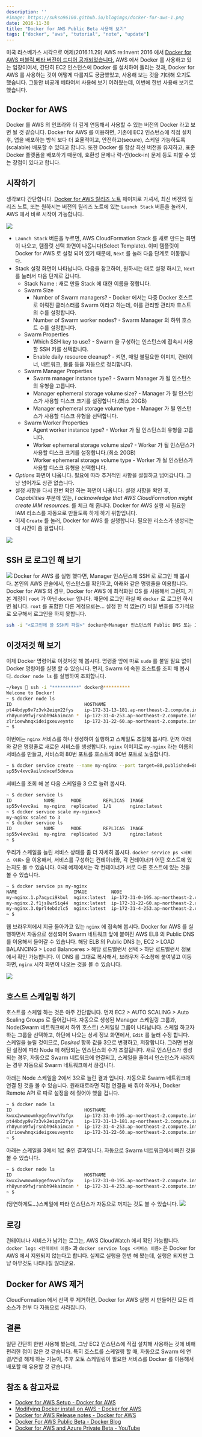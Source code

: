 ```yaml
---
description: ''
#image: https://sukso96100.github.io/blogimgs/docker-for-aws-1.png
date: 2016-11-30
title: "Docker for AWS Public Beta 사용해 보기"
tags: ["docker", "aws", "tutorial", "note", "update"]
---
```

미국 라스베가스 시각으로 어제(2016.11.29) AWS re:Invent 2016 에서 [Docker for AWS 퍼블릭 베타 버전이 드디어 공개되었습니다.](https://blog.docker.com/2016/11/docker-aws-public-beta/) AWS 에서 Docker 를 사용하고 있는 입장이여서, 간단히 EC2 인스턴스에 Docker 를 설치하여 돌리는 것과, Docker for AWS 를 사용하는 것이 어떻게 다를지도 궁금했었고, 사용해 보는 것을 기대해 오기도 했습니다. 그동안 비공개 베타여서 사용해 보기 어려웠는데, 이번에 한번 사용해 보기로 했습니다.

## Docker for AWS
Docker 를 AWS 의 인프라와 더 깊게 연동해서 사용할 수 있는 버전의 Docker 라고 보면 될 것 같습니다. Docker for AWS 를 이용하면, 기존에 EC2 인스턴스에 직접 설치 후, 앱을 배포하는 방식 보다 더 효율적이고, 안전하고(secure), 스케일 가능하도록(scalable) 배포할 수 있다고 합니다. 또한 Docker 를 항상 최신 버전을 유지하고, 표준 Docker 플랫폼을 배포하기 때문에, 호환성 문제나 락-인(lock-in) 문제 등도 피할 수 있는 장점이 있다고 합니다.

## 시작하기
생각보다 간단합니다. [Docker for AWS 릴리즈 노트](https://beta.docker.com/docs/aws/release-notes/) 페이지로 가셔서, 최신 버전의 릴리즈 노트, 또는 원하시는 버전의 릴리즈 노트에 있는 `Launch Stack` 버튼을 눌러서, AWS 에서 바로 시작이 가능합니다.

![](https://sukso96100.github.io/blogimgs/docker-for-aws-2.png)

- `Launch Stack` 버튼을 누르면, AWS CloudFormation Stack 를 새로 만드는 화면이 나오고, 템플릿 선택 화면이 나옵니다(Select Template). 이미 템플릿이 Docker for AWS 로 설정 되어 있기 때문에, `Next` 를 눌러 다음 단계로 이동합니다.
- Stack 설정 화면이 나타납니다. 다음을 참고하여, 원하시는 대로 설정 하시고, `Next` 를 눌러서 다음 단계로 갑니다.
  - Stack Name : 새로 만들 Stack 에 대한 이름을 정합니다.
  - Swarm Size
    - Number of Swarm managers? - Docker 에서는 다중 Docker 호스트로 이뤄진 클러스터를 Swarm 이라고 하는데, 이를 관리할 관리자 호스트의 수를 설정합니다.
    - Number of Swarm worker nodes? - Swarm Manager 의 하위 호스트 수를 설정합니다.
  - Swarm Properties
    - Which SSH key to use? - Swarm 을 구성하는 인스턴스에 접속시 사용할 SSH 키를 선택합니다.
    - Enable daily resource cleanup? - 켜면, 매일 불필요한 이미지, 컨테이너, 네트워크, 볼륨 등을 자동으로 정리합니다.
  - Swarm Manager Properties
    - Swarm manager instance type? - Swarm Manager 가 될 인스턴스의 유형을 고릅니다.
    - Manager ephemeral storage volume size? - Manager 가 될 인스턴스가 사용할 디스크 크기를 설정합니다.(최소 20GB)
    - Manager ephemeral storage volume type - Manager 가 될 인스턴스가 사용할 디스크 유형을 선택합니다.
  - Swarm Worker Properties
    - Agent worker instance type? - Worker 가 될 인스턴스의 유형을 고릅니다.
    - Worker ephemeral storage volume size? - Worker 가 될 인스턴스가 사용할 디스크 크기를 설정합니다.(최소 20GB)
    - Worker ephemeral storage volume type - Worker 가 될 인스턴스가 사용할 디스크 유형을 선택합니다.
- *Options* 화면이 나옵니다. 필요에 따라 추거적인 사항을 설절하고 넘어갑니다. 그냥 넘어가도 상관 없습니다.
- 설정 사항을 다시 한번 확인 하는 화면이 나옵니다. 설정 사항을 확인 후, *Capabilities* 부분에 있는, *I acknowledge that AWS CloudFormation might create IAM resources.* 를 체크 해 줍니다. Docker for AWS 실행 시 필요한 IAM 리소스를 자동으로 만들도록 하게 하기 위함입니다.
- 이제 `Create` 를 눌러, Docker for AWS 를 실행합니다. 필요한 리소스가 생성되는데 시간이 좀 걸립니다.

![](https://sukso96100.github.io/blogimgs/docker-for-aws-3.png)

## SSH 로 로그인 해 보기
![](https://sukso96100.github.io/blogimgs/docker-for-aws-4.png)
Docker for AWS 를 실행 했다면, Manager 인스턴스에 SSH 로 로그인 해 봅시다. 본인의 AWS 콘솔에서, 인스턴스를 확인하고, 아래와 같은 명령줄을 이용합니다.
Docker for AWS 의 경우, Docker for AWS 에 최적화된 OS 를 사용해서 그런지, 기본 계정이 `root` 가 아닌 `docker` 입니다.
때문에 로그인 하실 때 `docker` 로 로그인 하시면 됩니다. `root` 를 포함한 다른 계정으로는... 설정 한 적 없는(?) 비밀 번호를 추가적으로 요구해서 로그인을 하지 못합니다.

```bash
ssh -i "<로그인에 쓸 SSH키 파일>" docker@<Manager 인스턴스의 Public DNS 또는 고정IP>
```

## 이것저것 해 보기

이제 Docker 명령어로 이것저것 해 봅시다. 명령줄 앞에 따로 `sudo` 를 불일 필요 없이 Docker 명령어를 실행 할 수 있습니다. 먼저, Swarm 에 속한 호스트를 조회 해 봅시다. `docker node ls` 를 실행하여 조회합니다.

```bash
~/keys  ssh -i "**********" docker@**********
Welcome to Docker!
~ $ docker node ls
ID                           HOSTNAME                                         STATUS  AVAILABILITY  MANAGER STATUS
pt44bdyp9v7z3vk2eiqm22fys    ip-172-31-13-181.ap-northeast-2.compute.internal  Ready   Active        
rh8yuno9fwjrsnbh94kaimcan *  ip-172-31-4-253.ap-northeast-2.compute.internal   Ready   Active        Leader
zlrioewhnqxideigxeuveynto    ip-172-31-22-60.ap-northeast-2.compute.internal   Ready   Active           
~ $
```

이번에는 `nginx` 서비스를 하나 생성하여 실행하고 스케일도 조절해 봅시다. 먼저 아래와 같은 명령줄로 새로운 서비스를 생성합니다. `nginx` 이미지로 `my-nginx` 라는 이름의 서비스를 만들고, 서비스의 80번 포트를 호스트의 80번 포트로 노출합니다.

```bash
~ $ docker service create --name my-nginx --port target=80,published=80 nginx
sp55v4xvc9ailndxcef5dovus
```

서비스를 조회 해 본 다음 스케일을 3 으로 늘려 봅시다.

```bash
~ $ docker service ls
ID            NAME      MODE        REPLICAS  IMAGE
sp55v4xvc9ai  my-nginx  replicated  1/1       nginx:latest
~ $ docker service scale my-nginx=3
my-nginx scaled to 3
~ $ docker service ls
ID            NAME      MODE        REPLICAS  IMAGE
sp55v4xvc9ai  my-nginx  replicated  3/3       nginx:latest
~ $
```

우리가 스케일을 늘린 서비스 상태를 좀 더 자세히 봅시다. `docker service ps <서비스 이름>` 을 이용해서, 서비스를 구성하는 컨테이너와, 각 컨테이너가 어떤 호스트에 있는지도 볼 수 있습니다. 아래 예제에서는 각 컨테이너가 서로 다른 호스트에 있는 것을 볼 수 있습니다.

```bash
~ $ docker service ps my-nginx
NAME                     IMAGE         NODE                                             DESIRED STATE  CURRENT STATE          ERROR  PORTS
my-nginx.1.p7aqyci9kbul  nginx:latest  ip-172-31-0-195.ap-northeast-2.compute.internal  Running        Running 4 minutes ago         
my-nginx.2.f1js8wr5iq44  nginx:latest  ip-172-31-22-60.ap-northeast-2.compute.internal  Running        Running 2 minutes ago         
my-nginx.3.0prl4ebdzlc5  nginx:latest  ip-172-31-4-253.ap-northeast-2.compute.internal  Running        Running 2 minutes ago         
~ $
```

웹 브라우저에서 지금 돌아가고 있는 `nginx` 에 접속해 봅시다. Docker for AWS 를 실행하면서 자동으로 생성되어 Swarm 네트워크 앞에 붙여진 AWS ELB 의 Public DNS 를 이용해서 들어갈 수 있습니다. 해당 ELB 의 Public DNS 는, EC2 > LOAD BALANCING > Load Balanceres > 해당 로드벨런서 선택 > 하단 로드벨런서 정보 에서 확인 가능합니다. 이 DNS 를 그대로 복사해서, 브라우저 주소창에 붙여넣고 이동하면, `nginx` 시작 화면이 나오는 것을 볼 수 있습니다.

![](https://sukso96100.github.io/blogimgs/docker-for-aws-5.png)

## 호스트 스케일링 하기
호스트를 스케일 하는 것은 아주 간단합니다. 먼저 EC2 > AUTO SCALING > Auto Scaling Groups 로 들어갑니다. 자동으로 생성된 Manager 스케일링 그룹과, Node(Swarm 네트워크에서 하위 호스트) 스케일링 그룹이 나타납니다. 스케일 하고자 하는 그룹을 선택하고, 하단에 나오는 상세 정보 화면에서, `Edit` 를 눌러 수정 합니다. 스케일을 늘릴 것이므로, *Desired* 항목 값을 3으로 변경하고, 저장합니다. 그러면 변경된 설정에 따라 Node 에 해당되는 인스턴스의 수가 조절됩니다. 새로 인스턴스가 생성되는 경우, 자동으로 Swarm 네트워크에 연결되고, 스케일을 줄여서 인스턴스가 사라지는 경우 자동으로 Swarm 네트워크에서 끊김니다.

아래는 Node 스케일을 2에서 3으로 늘린 결과 입니다. 자동으로 Swarm 네트워크에 연결 된 것을 볼 수 있습니다. 원래대로라면 직접 연결을 해 줘야 하거나, Docker Remote API 로 따로 설정을 해 줬어야 했을 겁니다.

```bash
~ $ docker node ls
ID                           HOSTNAME                                          STATUS  AVAILABILITY  MANAGER STATUS
kwxx2wwmowmkygefnvwh7xfgx    ip-172-31-0-195.ap-northeast-2.compute.internal   Ready   Active        
pt44bdyp9v7z3vk2eiqm22fys    ip-172-31-13-181.ap-northeast-2.compute.internal  Ready   Active        
rh8yuno9fwjrsnbh94kaimcan *  ip-172-31-4-253.ap-northeast-2.compute.internal   Ready   Active        Leader
zlrioewhnqxideigxeuveynto    ip-172-31-22-60.ap-northeast-2.compute.internal   Ready   Active        
~ $
```

아래는 스케일을 3에서 1로 줄인 결과입니다. 자동으로 Swarm 네트워크에서 빠진 것을 볼 수 있습니다.

```bash
~ $ docker node ls
ID                           HOSTNAME                                          STATUS  AVAILABILITY  MANAGER STATUS
kwxx2wwmowmkygefnvwh7xfgx    ip-172-31-0-195.ap-northeast-2.compute.internal   Ready   Active        
rh8yuno9fwjrsnbh94kaimcan *  ip-172-31-4-253.ap-northeast-2.compute.internal   Ready   Active        Leader
~ $
```

(당연하게도...)스케일에 따라 인스턴스가 자동으로 꺼지는 것도 볼 수 있습니다.
![](https://sukso96100.github.io/blogimgs/docker-for-aws-6.png)

## 로깅
컨테이너나 서비스가 남기는 로그는, AWS CloudWatch 에서 확인 가능합니다. `docker logs <컨테이너 이름>` 과 `docker service logs <서비스 이름>` 은 Docker for AWS 에서 지원되지 않는다고 합니다. 실제로 실행을 한번 해 봤는데, 실행은 되지만 그냥 아무것도 나타나질 않더군요.

## Docker for AWS 제거
CloudFormation 에서 선택 후 제거하면, Docker for AWS 실행 시 만들어진 모든 리소스가 전부 다 자동으로 사라집니다.

## 결론
일단 간단히 한번 사용해 봤는데, 그냥 EC2 인스턴스에 직접 설치해 사용하는 것에 비해 편리한 점이 많은 것 같습니다. 특히 호스트를 스케일링 할 때, 자동으로 Swarm 에 연결/연결 해제 하는 기능이, 추후 오토 스케일링이 필요한 서비스를 Docker 를 이용해서 배포할 때 유용할 것 같습니다.

## 참조 & 참고자료
- [Docker for AWS Setup - Docker for AWS](https://beta.docker.com/docs/aws/)
- [Modifying Docker install on AWS - Docker for AWS](https://beta.docker.com/docs/aws/scaling/)
- [Docker for AWS Release notes - Docker for AWS](https://beta.docker.com/docs/aws/release-notes/)
- [Docker For AWS Public Beta - Docker Blog](https://blog.docker.com/2016/11/docker-aws-public-beta/)
- [Docker for AWS and Azure Private Beta - YouTube](https://www.youtube.com/watch?v=c-EHuF-e3oY)
